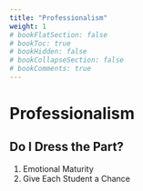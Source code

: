 ```yaml
---
title: "Professionalism"
weight: 1
# bookFlatSection: false
# bookToc: true
# bookHidden: false
# bookCollapseSection: false
# bookComments: true
---
```

# Professionalism

## Do I Dress the Part?

1. Emotional Maturity
2. Give Each Student a Chance
